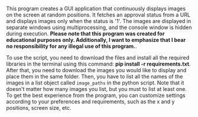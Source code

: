 This program creates a GUI application that continuously displays images on the screen at random positions. 
It fetches an approval status from a URL and displays images only when the status is '1'. 
The images are displayed in separate windows using multiprocessing, and the console window is hidden during execution. 
**Please note that this program was created for educational purposes only. Additionally, I want to emphasize that I bear no responsibility for any illegal use of this program.**.

To use the script, you need to download the files and install all the required libraries in the terminal using this command: **pip install -r requirements.txt**. After that, you need to download the images you would like to display and place them in the same folder. Then, you have to list all the names of the images in a list object called `image_paths` in the python script. Note that it doesn't matter how many images you list, but you must to list at least one.
To get the best experience from the program, you can customize settings according to your preferences and requirements, such as the x and y positions, screen size, etc.


